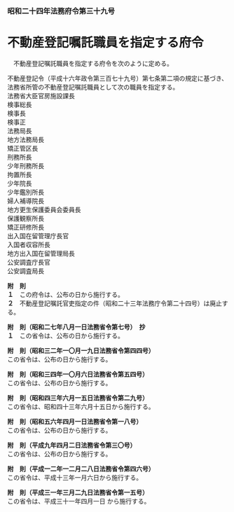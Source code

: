 ### 昭和二十四年法務府令第三十九号  
# 不動産登記嘱託職員を指定する府令  
　不動産登記嘱託職員を指定する府令を次のように定める。  
  
不動産登記令（平成十六年政令第三百七十九号）第七条第二項の規定に基づき、法務省所管の不動産登記嘱託職員として次の職員を指定する。  
法務省大臣官房施設課長  
検事総長  
検事長  
検事正  
法務局長  
地方法務局長  
矯正管区長  
刑務所長  
少年刑務所長  
拘置所長  
少年院長  
少年鑑別所長  
婦人補導院長  
地方更生保護委員会委員長  
保護観察所長  
矯正研修所長  
出入国在留管理庁長官  
入国者収容所長  
地方出入国在留管理局長  
公安調査庁長官  
公安調査局長  
  
**附　則**  
**１**　この府令は、公布の日から施行する。  
**２**　不動産登記嘱託官吏指定の件（昭和二十三年法務庁令第二十四号）は廃止する。  
  
**附　則（昭和二七年八月一日法務省令第七号）　抄**  
**１**　この省令は、公布の日から施行する。  
  
**附　則（昭和三二年一〇月一九日法務省令第四四号）**  
この省令は、公布の日から施行する。  
  
**附　則（昭和三四年一〇月六日法務省令第五四号）**  
この省令は、公布の日から施行する。  
  
**附　則（昭和四三年六月一五日法務省令第二九号）**  
この省令は、昭和四十三年六月十五日から施行する。  
  
**附　則（昭和五六年四月一日法務省令第一八号）**  
この省令は、公布の日から施行する。  
  
**附　則（平成九年四月二日法務省令第三〇号）**  
この省令は、公布の日から施行する。  
  
**附　則（平成一二年一二月二八日法務省令第四六号）**  
この省令は、平成十三年一月六日から施行する。  
  
**附　則（平成三一年三月二九日法務省令第一五号）**  
この省令は、平成三十一年四月一日 から施行する。  
  
